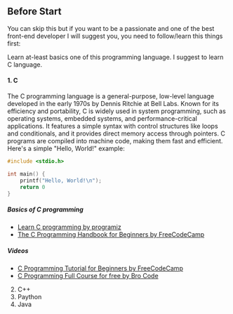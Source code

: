 
## Before Start 
You can skip this but if you want to be a passionate and one of the best front-end developer I will suggest you, you need to follow/learn this things first: 

Learn at-least basics one of this programming language. I suggest to learn C language.

#### 1. C 
The C programming language is a general-purpose, low-level language developed in the early 1970s by Dennis Ritchie at Bell Labs. Known for its efficiency and portability, C is widely used in system programming, such as operating systems, embedded systems, and performance-critical applications. It features a simple syntax with control structures like loops and conditionals, and it provides direct memory access through pointers. C programs are compiled into machine code, making them fast and efficient. Here's a simple "Hello, World!" example:

```c
#include <stdio.h>

int main() {
    printf("Hello, World!\n");
    return 0
}
```
##### Basics of C programming
- [Learn C programming by programiz](https://www.programiz.com/c-programming)
- [The C Programming Handbook for Beginners by FreeCodeCamp](https://www.freecodecamp.org/news/the-c-programming-handbook-for-beginners/)

##### Videos
- [C Programming Tutorial for Beginners by FreeCodeCamp](https://www.youtube.com/watch?v=KJgsSFOSQv0)
- [C Programming Full Course for free by Bro Code](https://www.youtube.com/watch?v=87SH2Cn0s9A)

2. C++
3. Paython 
4. Java
